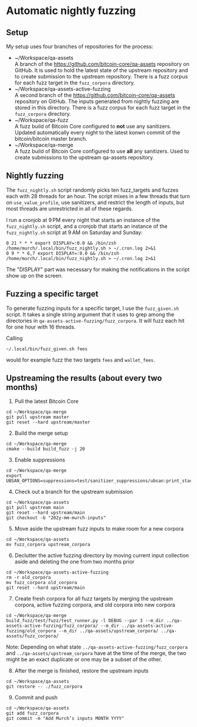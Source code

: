 # Automatic nightly fuzzing

## Setup

My setup uses four branches of repositories for the process:

- ~/Workspace/qa-assets  
    A branch of the https://github.com/bitcoin-core/qa-assets repository on GitHub. It is used to hold the latest state of the upstream repository and to create submission to the upstream repository. There is a fuzz corpus for each fuzz target in the `fuzz_corpora` directory.
- ~/Workspace/qa-assets-active-fuzzing  
    A second branch of the https://github.com/bitcoin-core/qa-assets repository on GitHub. The inputs generated from nightly fuzzing are stored in this directory. There is a fuzz corpus for each fuzz target in the `fuzz_corpora` directory.
- ~/Workspace/qa-fuzz  
    A fuzz build of Bitcoin Core configured to __not__ use any sanitizers. Updated automatically every night to the latest konwn commit of the bitcoin/bitcoin master branch.
- ~/Workspace/qa-merge  
    A fuzz build of Bitcoin Core configured to use __all__ any sanitizers. Used to create submissions to the upstream qa-assets repository.

## Nightly fuzzing

The `fuzz_nightly.sh` script randomly picks ten fuzz_targets and fuzzes each with 28 threads for an hour. The script mixes in a few threads that turn on `use_value_profile`, use sanitizers, and restrict the length of inputs, but most threads are unrestricted in all of these regards.

I run a cronjob at 9 PM every night that starts an instance of the `fuzz_nightly.sh` script, and a cronjob that starts an instance of the `fuzz_nightly.sh` script at 9 AM on Saturday and Sunday:

```
0 21 * * * export DISPLAY=:0.0 && /bin/zsh /home/murch/.local/bin/fuzz_nightly.sh > ~/.cron.log 2>&1
0 9 * * 6,7 export DISPLAY=:0.0 && /bin/zsh /home/murch/.local/bin/fuzz_nightly.sh > ~/.cron.log 2>&1
```

The "DISPLAY" part was necessary for making the notifications in the script show up on the screen.

## Fuzzing a specific target

To generate fuzzing inputs for a specific target, I use the `fuzz_given.sh` script. It takes a single string argument that it uses to grep among the directories in `qa-assets-active-fuzzing/fuzz_corpora`. It will fuzz each hit for one hour with 16 threads.

Calling

```
~/.local/bin/fuzz_given.sh fees
```

would for example fuzz the two targets `fees` and `wallet_fees`.

## Upstreaming the results (about every two months)

1. Pull the latest Bitcoin Core
```
cd ~/Workspace/qa-merge
git pull upstream master
git reset --hard upstream/master
```

2. Build the merge setup
```
cd ~/Workspace/qa-merge
cmake --build build_fuzz -j 20
```

3. Enable suppressions
```
cd ~/Workspace/qa-merge
export UBSAN_OPTIONS=suppressions=test/sanitizer_suppressions/ubsan:print_stacktrace=1:halt_on_error=1:report_error_type=1
```

4. Check out a branch for the upstream submission
```
cd ~/Workspace/qa-assets
git pull upstream main
git reset --hard upstream/main
git checkout -b "202y-mm-murch-inputs"
```

5. Move aside the upstream fuzz inputs to make room for a new corpora
```
cd ~/Workspace/qa-assets
mv fuzz_corpora upstream_corpora
```

6. Declutter the active fuzzing directory by moving current input collection aside and deleting the one from two months prior
```
cd ~/Workspace/qa-assets-active-fuzzing
rm -r old_corpora
mv fuzz_corpora old_corpora
git reset --hard upstream/main
```

7. Create fresh corpora for all fuzz targets by merging the upstream corpora, active fuzzing corpora, and old corpora into new corpora
```
cd ~/Workspace/qa-merge
build_fuzz/test/fuzz/test_runner.py -l DEBUG --par 3 --m_dir ../qa-assets-active-fuzzing/fuzz_corpora/ --m_dir ../qa-assets-active-fuzzing/old_corpora --m_dir ../qa-assets/upstream_corpora/ ../qa-assets/fuzz_corpora/
```

Note: Depending on what state `../qa-assets-active-fuzzing/fuzz_corpora` and `../qa-assets/upstream_corpora` have at the time of the merge, the two might be an exact duplicate or one may be a subset of the other.

8. After the merge is finished, restore the upstream inputs
```
cd ~/Workspace/qa-assets
git restore -- ./fuzz_corpora
```

9. Commit and push
```
cd ~/Workspace/qa-assets
git add fuzz_corpora
git commit -m "Add Murch’s inputs MONTH YYYY"
```

